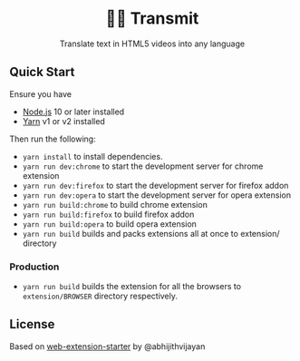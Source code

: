<h1 align="center">🚩🚩 Transmit</h1>
<p align="center">Translate text in HTML5 videos into any language</p>

## Quick Start

Ensure you have

- [Node.js](https://nodejs.org) 10 or later installed
- [Yarn](https://yarnpkg.com) v1 or v2 installed

Then run the following:

- `yarn install` to install dependencies.
- `yarn run dev:chrome` to start the development server for chrome extension
- `yarn run dev:firefox` to start the development server for firefox addon
- `yarn run dev:opera` to start the development server for opera extension
- `yarn run build:chrome` to build chrome extension
- `yarn run build:firefox` to build firefox addon
- `yarn run build:opera` to build opera extension
- `yarn run build` builds and packs extensions all at once to extension/ directory

### Production

- `yarn run build` builds the extension for all the browsers to `extension/BROWSER` directory respectively.

## License

Based on [web-extension-starter](https://github.com/abhijithvijayan/web-extension-starter) by @abhijithvijayan
